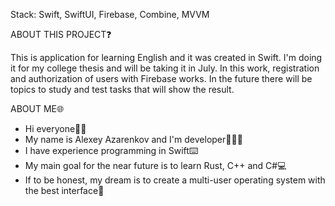 Stack: Swift, SwiftUI, Firebase, Combine, MVVM

ABOUT THIS PROJECT❓

This is application for learning English and it was created in Swift. I'm doing it for my college thesis and will be taking it in July. In this work, registration and authorization of users with Firebase works. In the future there will be topics to study and test tasks that will show the result.

ABOUT ME🌐

- Hi everyone👋🏽
- My name is Alexey Azarenkov and I'm developer👨🏽‍💻
- I have experience programming in Swift⌨️
- My main goal for the near future is to learn Rust, C++ and C#💻
- If to be honest, my dream is to create a multi-user operating system with the best interface💎
